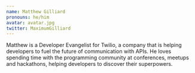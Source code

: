 ```yaml
---
name: Matthew Gilliard
pronouns: he/him
avatar: avatar.jpg
twitter: MaximumGilliard
---
```


Matthew is a Developer Evangelist for Twilio, a company that is helping developers to fuel the future of communication with APIs. He loves spending time with the programming community at conferences, meetups and hackathons, helping developers to discover their superpowers.
